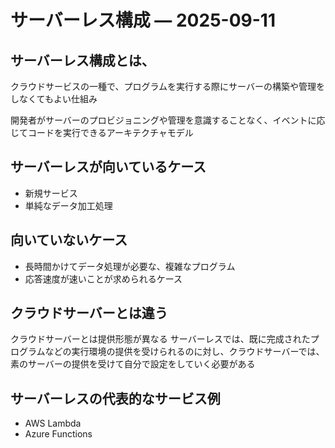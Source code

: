 # サーバーレス構成 — 2025-09-11

## サーバーレス構成とは、
クラウドサービスの一種で、プログラムを実行する際にサーバーの構築や管理をしなくてもよい仕組み

開発者がサーバーのプロビジョニングや管理を意識することなく、イベントに応じてコードを実行できるアーキテクチャモデル
 
## サーバーレスが向いているケース
- 新規サービス
- 単純なデータ加工処理

## 向いていないケース
- 長時間かけてデータ処理が必要な、複雑なプログラム
- 応答速度が速いことが求められるケース

## クラウドサーバーとは違う
クラウドサーバーとは提供形態が異なる
サーバーレスでは、既に完成されたプログラムなどの実行環境の提供を受けられるのに対し、クラウドサーバーでは、素のサーバーの提供を受けて自分で設定をしていく必要がある


## サーバーレスの代表的なサービス例
- AWS Lambda
- Azure Functions